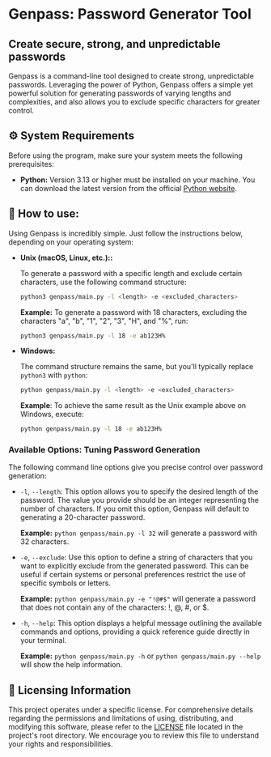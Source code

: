 # Genpass: Password Generator Tool

## Create secure, strong, and unpredictable passwords

Genpass is a command-line tool designed to create strong, unpredictable passwords. Leveraging the power of Python, Genpass offers a simple yet powerful solution for generating passwords of varying lengths and complexities, and also allows you to exclude specific characters for greater control.

## ⚙️ System Requirements

Before using the program, make sure your system meets the following prerequisites:

- **Python:** Version 3.13 or higher must be installed on your machine. You can download the latest version from the official [Python website](https://www.python.org).

## 🚀 How to use:

Using Genpass is incredibly simple. Just follow the instructions below, depending on your operating system:

- **Unix (macOS, Linux, etc.)::**

    To generate a password with a specific length and exclude certain characters, use the following command structure:

    ```bash
    python3 genpass/main.py -l <length> -e <excluded_characters>
    ```
    **Example:** To generate a password with 18 characters, excluding the characters "a", "b", "1", "2", "3", "H", and "%", run:

    ```bash
    python3 genpass/main.py -l 18 -e ab123H%
    ```

- **Windows:**

    The command structure remains the same, but you'll typically replace ```python3``` with ```python```:

    ```bash
    python genpass/main.py -l <length> -e <excluded_characters>
    ```
    **Example**: To achieve the same result as the Unix example above on Windows, execute:

    ```bash
    python genpass/main.py -l 18 -e ab123H%
    ```

### Available Options: Tuning Password Generation

The following command line options give you precise control over password generation:

- ```-l```, ```--length```: This option allows you to specify the desired length of the password. The value you provide should be an integer representing the number of characters. If you omit this option, Genpass will default to generating a 20-character password.

    **Example:** ```python genpass/main.py -l 32``` will generate a password with 32 characters.

- ```-e```, ```--exclude```: Use this option to define a string of characters that you want to explicitly exclude from the generated password. This can be useful if certain systems or personal preferences restrict the use of specific symbols or letters.

    **Example:** ```python genpass/main.py -e "!@#$"``` will generate a password that does not contain any of the characters: !, @, #, or $.

- ```-h```, ```--help```: This option displays a helpful message outlining the available commands and options, providing a quick reference guide directly in your terminal.

    **Example:** ```python genpass/main.py -h``` or ```python genpass/main.py --help``` will show the help information.

## 📝 Licensing Information

This project operates under a specific license. For comprehensive details regarding the permissions and limitations of using, distributing, and modifying this software, please refer to the [LICENSE](LICENSE.md) file located in the project's root directory. We encourage you to review this file to understand your rights and responsibilities.
